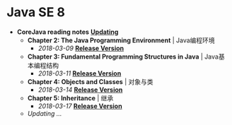 # Java SE 8

- **CoreJava reading notes** **[Updating]()**
  -   **Chapter 2: The Java Programming Environment** | Java编程环境
       -   *2018-03-09* [**Release Version**]()
  -   **Chapter 3: Fundamental Programming Structures in Java** | Java基本编程结构
       -   *2018-03-11* [**Release Version**]()
  -   **Chapter 4: Objects and Classes** | 对象与类
       -   *2018-03-14* [**Release Version**]()
  -   **Chapter 5: Inheritance** | 继承
       -   *2018-03-17* [**Release Version**]()
  -   *Updating ...*


